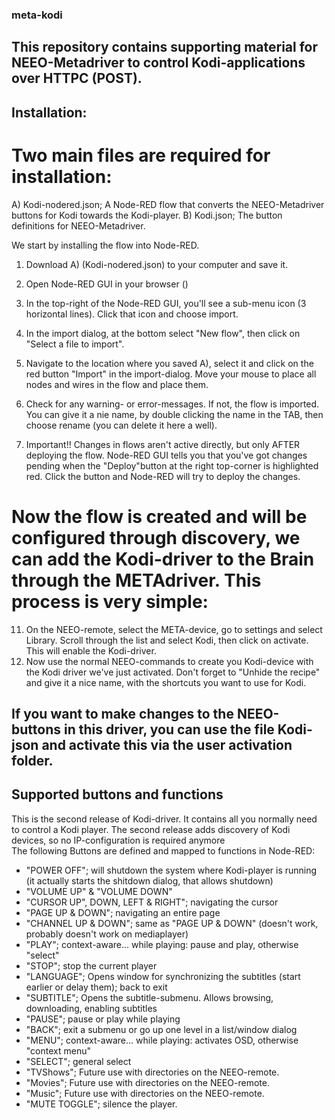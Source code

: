 ### meta-kodi

## This repository contains supporting material for NEEO-Metadriver to control Kodi-applications over HTTPC (POST).

## Installation:

# Two main files are required for installation:
A) Kodi-nodered.json; A Node-RED flow that converts the NEEO-Metadriver buttons for Kodi towards the Kodi-player.
B) Kodi.json; The button definitions for NEEO-Metadriver.

We start by installing the flow into Node-RED.
1) Download A) (Kodi-nodered.json) to your computer and save it.
2) Open Node-RED GUI in your browser (<IP-address BRAIN:1880>)
3) In the top-right of the Node-RED GUI, you'll see a sub-menu icon (3 horizontal lines). Click that icon and choose import.
4) In the import dialog, at the bottom select "New flow", then click on "Select a file to import".
5) Navigate to the location where you saved A), select it and click on the red button "Import" in the import-dialog. Move your mouse to place all nodes and wires in the flow and place them.
6) Check for any warning- or error-messages. If not, the flow is imported. You can give it a nie name, by double clicking the name in the TAB, then choose rename (you can delete it here a well).

10) Important!! Changes in flows aren't active directly, but only AFTER deploying the flow. Node-RED GUI tells you that you've got changes pending when the "Deploy"button at the right top-corner is highlighted red. Click the button and Node-RED will try to deploy the changes.  

# Now the flow is created and will be configured through discovery, we can add the Kodi-driver to the Brain through the METAdriver. This process is very simple: 
11) On the NEEO-remote, select the META-device, go to settings and select Library. Scroll through the list and select Kodi, then click on activate. This will enable the Kodi-driver. 
12) Now use the normal NEEO-commands to create you Kodi-device with the Kodi driver we've just activated. Don't forget to "Unhide the recipe" and give it a nice name, with the shortcuts you want to use for Kodi.  

## If you want to make changes to the NEEO-buttons in this driver, you can use the file Kodi-json and activate this via the user activation folder. 

## Supported buttons and functions

This is the second release of Kodi-driver. It contains all you normally need to control a Kodi player.
The second release adds discovery of Kodi devices, so no IP-configuration is required anymore  
The following Buttons are defined and mapped to functions in Node-RED:
- "POWER OFF"; will shutdown the system where Kodi-player is running (it actually starts the shitdown dialog, that allows shutdown)
- "VOLUME UP" & "VOLUME DOWN"
- "CURSOR UP", DOWN, LEFT & RIGHT"; navigating the cursor
- "PAGE UP & DOWN"; navigating an entire page
- "CHANNEL UP & DOWN"; same as "PAGE UP & DOWN" (doesn't work, probably doesn't work on mediaplayer)
- "PLAY"; context-aware... while playing: pause and play, otherwise "select"
- "STOP"; stop the current player
- "LANGUAGE"; Opens window for synchronizing the subtitles (start earlier or delay them); back to exit
- "SUBTITLE"; Opens the subtitle-submenu. Allows browsing, downloading, enabling subtitles
- "PAUSE"; pause or play while playing
- "BACK"; exit a submenu or go up one level in a list/window dialog
- "MENU"; context-aware... while playing: activates OSD, otherwise "context menu"
- "SELECT"; general select
- "TVShows"; Future use with directories on the NEEO-remote.
- "Movies"; Future use with directories on the NEEO-remote.
- "Music"; Future use with directories on the NEEO-remote.
- "MUTE TOGGLE"; silence the player.
